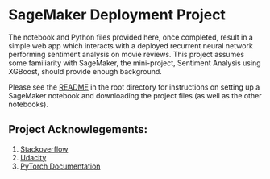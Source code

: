 # SageMaker Deployment Project

The notebook and Python files provided here, once completed, result in a simple web app which interacts with a deployed recurrent neural network performing sentiment analysis on movie reviews. This project assumes some familiarity with SageMaker, the mini-project, Sentiment Analysis using XGBoost, should provide enough background.

Please see the [README](https://github.com/udacity/sagemaker-deployment/tree/master/README.md) in the root directory for instructions on setting up a SageMaker notebook and downloading the project files (as well as the other notebooks).

## Project Acknowlegements:
1. [Stackoverflow](https://stackoverflow.com/)
2. [Udacity](https://udacity.com/)
3. [PyTorch Documentation](https://pytorch.org/docs/stable/index.html)